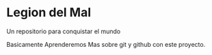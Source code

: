 # Legion del Mal
Un repositorio para conquistar el mundo

Basicamente Aprenderemos Mas sobre git y github con este proyecto.
